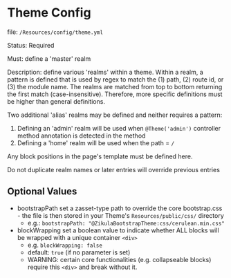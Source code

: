 Theme Config
============

file: `/Resources/config/theme.yml`

Status: Required

Must: define a 'master' realm

Description: define various 'realms' within a theme. Within a realm, a pattern is defined that is used by regex
to match the (1) path, (2) route id, or (3) the module name. The realms are matched from top to bottom returning the
first match (case-insensitive). Therefore, more specific definitions must be higher than general definitions.

Two additional 'alias' realms may be defined and neither requires a pattern:
  1) Defining an 'admin' realm will be used when `@Theme('admin')` controller method annotation is detected in the method
  2) Defining a 'home' realm will be used when the path = `/`

Any block positions in the page's template must be defined here.

Do not duplicate realm names or later entries will override previous entries


Optional Values
---------------

 - bootstrapPath
    set a zasset-type path to override the core bootstrap.css - the file is then stored in your Theme's
    `Resources/public/css/` directory
    - e.g.: `bootstrapPath: "@ZikulaBootstrapTheme:css/cerulean.min.css"`
 - blockWrapping
    set a boolean value to indicate whether ALL blocks will be wrapped with a unique container `<div>`
     - e.g. `blockWrapping: false`
     - default: `true` (if no parameter is set)
     - WARNING: certain core functionalities (e.g. collapseable blocks) require this `<div>` and break without it.
